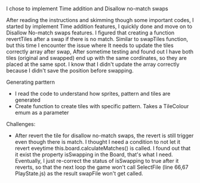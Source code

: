 I chose to implement Time addition and Disallow no-match swaps

After reading the instructions and skimming though some important codes, I started by implement Time addition features, I quickly done and move on to Disallow No-match swaps features. I figured that creating a function revertTiles after a swap if there is no match. Similar to swapTiles function, but this time I encounter the issue where It needs to update the tiles correctly array after swap, After sometime testing and found out I have both tiles (original and swapped) end up with the same cordinates, so they are placed at the same spot. I know that I didn't update the array correctly because I didn't save the position before swapping. 

Generating parttern
- I read the code to understand how sprites, pattern and tiles are generated
- Create function to create tiles with specific pattern. Takes a TileColour emum as a parameter

Challenges:
- After revert the tile for disallow no-match swaps, the revert is still trigger even though there is match. I thought I need a condition to not let it revert eveytime this.board.calculateMatches() is called. I found out that it exist the property isSwapping in the Board, that's what I need. Eventually, I just re-correct the status of isSwapping to true after it reverts, so that the next loop the game won't call SelectFile (line 66,67 PlayState.js) as the result swapFile won't get called.
